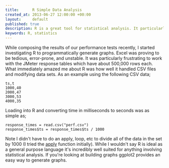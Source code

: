 ```yaml
---
title:      R Simple Data Analysis
created_at: 2013-06-27 12:00:00 +00:00
layout:     default
published: true
description: R is a great tool for statistical analysis. It particularly comes in handy when you want to load and normalise data as illustrated here.
keywords: R, statistics
---
```


While composing the results of our performance tests recently, I started investigating R to programmatically generate graphs. Excel was proving to be tedious, error-prone, and unstable. It was particularly frustrating to work with the JMeter response tables which have about 500,000 rows each. What immediately amazed me about R was how well it handled CSV files and modifying data sets. As an example using the following CSV data;

    ts,t
    1000,40
    2000,47
    3000,53
    4000,35

Loading into R and converting time in milliseconds to seconds was as simple as;

    response_times = read.csv("perf.csv")
    response_times$ts = response_times$ts / 1000

Note I didn't have to do an apply, loop, etc to divide all of the data in the set by 1000 (I tried the [apply](http://stat.ethz.ch/R-manual/R-devel/library/base/html/apply.html) function initially). While I wouldn't say R is ideal as a general purpose language it's incredibly well suited for anything involving statistical analysis. If you're looking at building graphs ggplot2 provides an easy way to generate graphs.

